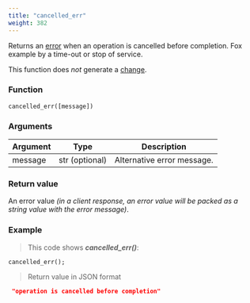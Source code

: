 ```yaml
---
title: "cancelled_err"
weight: 382
---
```


Returns an [error](../../data-types/error) when an operation is cancelled before completion. Fox example by a time-out or stop of service.

This function does *not* generate a [change](../../overview/changes).

### Function

`cancelled_err([message])`

### Arguments

Argument | Type | Description
-------- | ---- | -----------
message | str (optional) | Alternative error message.

### Return value

An error value *(in a client response, an error value will be packed as a string value with the error message)*.

### Example

> This code shows ***cancelled_err()***:

```thingsdb,json_response
cancelled_err();
```

> Return value in JSON format

```json
 "operation is cancelled before completion"
```
